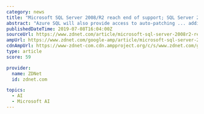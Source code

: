 ```yaml
---
category: news
title: "Microsoft SQL Server 2008/R2 reach end of support; SQL Server 2019 and Azure await"
abstract: "Azure SQL will also provide access to auto-patching ... adding support for in-memory tables, columnar storage and machine learning as well as operation on Linux and in Docker containers. The next on-premises release of the platform, dubbed SQL Server ..."
publishedDateTime: 2019-07-08T16:04:00Z
sourceUrl: https://www.zdnet.com/article/microsoft-sql-server-2008r2-reach-end-of-support-sql-server-2019-and-azure-await/
ampUrl: https://www.zdnet.com/google-amp/article/microsoft-sql-server-2008r2-reach-end-of-support-sql-server-2019-and-azure-await/
cdnAmpUrl: https://www-zdnet-com.cdn.ampproject.org/c/s/www.zdnet.com/google-amp/article/microsoft-sql-server-2008r2-reach-end-of-support-sql-server-2019-and-azure-await/
type: article
score: 59

provider:
  name: ZDNet
  id: zdnet.com

topics:
  - AI
  - Microsoft AI
---
```

